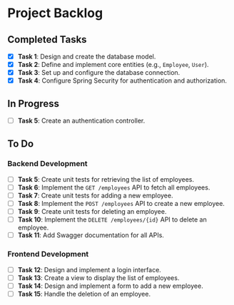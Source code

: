 # Project Backlog

## Completed Tasks
- [x] **Task 1**: Design and create the database model.
- [x] **Task 2**: Define and implement core entities (e.g., `Employee`, `User`).
- [x] **Task 3**: Set up and configure the database connection.
- [x] **Task 4**: Configure Spring Security for authentication and authorization.

## In Progress
- [ ] **Task 5**: Create an authentication controller.

## To Do
### Backend Development
- [ ] **Task 5**: Create unit tests for retrieving the list of employees.
- [ ] **Task 6**: Implement the `GET /employees` API to fetch all employees.
- [ ] **Task 7**: Create unit tests for adding a new employee.
- [ ] **Task 8**: Implement the `POST /employees` API to create a new employee.
- [ ] **Task 9**: Create unit tests for deleting an employee.
- [ ] **Task 10**: Implement the `DELETE /employees/{id}` API to delete an employee.
- [ ] **Task 11**: Add Swagger documentation for all APIs.

### Frontend Development
- [ ] **Task 12**: Design and implement a login interface.
- [ ] **Task 13**: Create a view to display the list of employees.
- [ ] **Task 14**: Design and implement a form to add a new employee.
- [ ] **Task 15**: Handle the deletion of an employee.